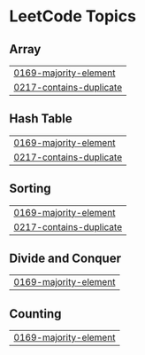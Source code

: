 #

<!---LeetCode Topics Start-->
# LeetCode Topics
## Array
|  |
| ------- |
| [0169-majority-element](https://github.com/zehan12/end/tree/master/0169-majority-element) |
| [0217-contains-duplicate](https://github.com/zehan12/end/tree/master/0217-contains-duplicate) |
## Hash Table
|  |
| ------- |
| [0169-majority-element](https://github.com/zehan12/end/tree/master/0169-majority-element) |
| [0217-contains-duplicate](https://github.com/zehan12/end/tree/master/0217-contains-duplicate) |
## Sorting
|  |
| ------- |
| [0169-majority-element](https://github.com/zehan12/end/tree/master/0169-majority-element) |
| [0217-contains-duplicate](https://github.com/zehan12/end/tree/master/0217-contains-duplicate) |
## Divide and Conquer
|  |
| ------- |
| [0169-majority-element](https://github.com/zehan12/end/tree/master/0169-majority-element) |
## Counting
|  |
| ------- |
| [0169-majority-element](https://github.com/zehan12/end/tree/master/0169-majority-element) |
<!---LeetCode Topics End-->
